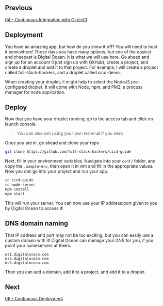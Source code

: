 
## Previous

[04 - Continuous Integration with CircleCI](https://github.com/full-stack-hackers/cicd-guide/blob/04-circleci/GUIDE.md)

## Deployment

You have an amazing app, but how do you show it off? You will need to host it somewhere! These days you have many options, but one of the easiest and cheapest is Digital Ocean. It is what we will use here. Go ahead and sign up for an account (I just sign up with GitHub), create a project, and create a droplet and add it to that project. For example, I will create a project called full-stack-hackers, and a droplet called cicd-demo.

When creating your droplet, it might help to select the NodeJS pre-configured droplet. It will come with Node, npm, and PM2, a process manager for node application.

## Deploy 

Now that you have your droplet running, go to the access tab and click on launch console. 

> You can also ssh using your own terminal if you wish

Once you are in, go ahead and clone your repo

```bash
git clone https://github.com/full-stack-hackers/cicd-guide
```

Next, fill in your environment variables. Navigate into your `conf/` folder, and copy the `.sample-env`, then open it in vim and fill in the appropriate values. Now you can go into your project and run your app.

```bash
cd cicd-guide
cd node-server
npm install
npm start
```

This will run your server. You can now use your IP address:port given to you by Digital Ocean to access it!

## DNS domain naming

That IP address and port may not be too exciting, but you can easily use a custom domain with it! Digital Ocean can manage your DNS for you, if you point your nameservers at theirs.

```text
ns1.digitalocean.com
ns2.digitalocean.com
ns3.digitalocean.com
```

Then you can add a domain, add it to a project, and add it to a droplet.

## Next

[06 - Continuous Deployment](https://github.com/full-stack-hackers/cicd-guide/blob/06-continuous-deployment/GUIDE.md)